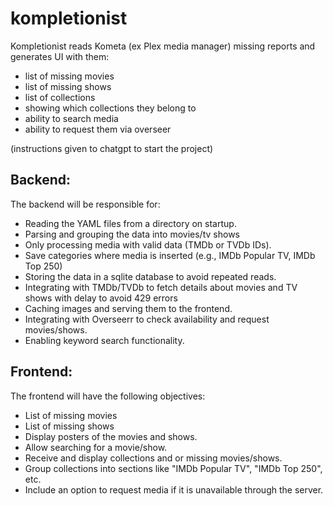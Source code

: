 # kompletionist

Kompletionist reads Kometa (ex Plex media manager) missing reports and generates UI with them:

- list of missing movies
- list of missing shows
- list of collections
- showing which collections they belong to
- ability to search media
- ability to request them via overseer

(instructions given to chatgpt to start the project)

## Backend:

The backend will be responsible for:

- Reading the YAML files from a directory on startup.
- Parsing and grouping the data into movies/tv shows
- Only processing media with valid data (TMDb or TVDb IDs).
- Save categories where media is inserted (e.g., IMDb Popular TV, IMDb Top 250)
- Storing the data in a sqlite database to avoid repeated reads.
- Integrating with TMDb/TVDb to fetch details about movies and TV shows with delay to avoid 429 errors
- Caching images and serving them to the frontend.
- Integrating with Overseerr to check availability and request movies/shows.
- Enabling keyword search functionality.

## Frontend:

The frontend will have the following objectives:

- List of missing movies
- List of missing shows
- Display posters of the movies and shows.
- Allow searching for a movie/show.
- Receive and display collections and or missing movies/shows.
- Group collections into sections like "IMDb Popular TV", "IMDb Top 250", etc.
- Include an option to request media if it is unavailable through the server.
